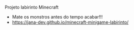 Projeto labirinto Minecraft

- Mate os monstros antes do tempo acabar!!!
- https://jana-dev.github.io/minecraft-minigame-labirinto/
